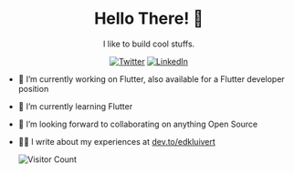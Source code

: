 <h1 align="center">Hello There! 👋</h1>

<p align="center">
I like to build cool stuffs.
</p>

<p align="center">
<a href="https://twitter.com/edkluivert"><img alt="Twitter" src="https://img.shields.io/badge/-edkluivert-00acee?style=flat-square&logo=twitter&logoColor=white&link=https://twitter.com/edkluivert"/></a>
<a href="https://www.linkedin.com/in/edegware-kluivert-913882172/"><img alt="LinkedIn" src="https://img.shields.io/badge/-edkluivert-0e76a8?style=flat-square&logo=Linkedin&logoColor=white&link=https://www.linkedin.com/in/edegware-kluivert-913882172/"/></a>
</p>

- 🚀 I’m currently working on Flutter, also available for a Flutter developer position
- 🌱 I’m currently learning Flutter
- 👯 I’m looking forward to collaborating on anything Open Source
- ✍🏻 I write about my experiences at <a href="https://dev.to/edkluivert" target="_blank">dev.to/edkluivert</a>


     ![Visitor Count](https://profile-counter.glitch.me/{Tristankluivert}/count.svg)
